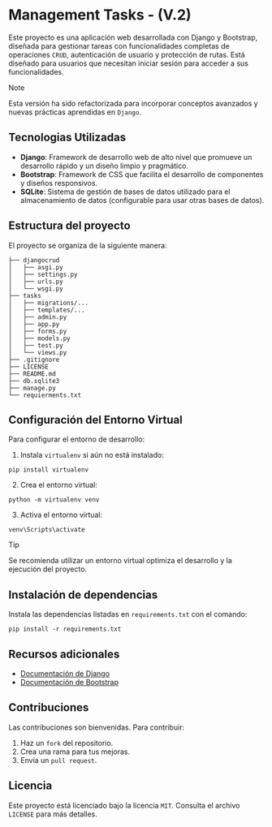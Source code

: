 # Management Tasks - (V.2)
Este proyecto es una aplicación web desarrollada con Django y Bootstrap, diseñada para gestionar tareas con funcionalidades completas de operaciones `CRUD`, autenticación de usuario y protección de rutas. Está diseñado para usuarios que necesitan iniciar sesión para acceder a sus funcionalidades.

> [!NOTE]
> Esta versión ha sido refactorizada para incorporar conceptos avanzados y nuevas prácticas aprendidas en `Django`.

## Tecnologias Utilizadas
- **Django**: Framework de desarrollo web de alto nivel que promueve un desarrollo rápido y un diseño limpio y pragmático.
- **Bootstrap**: Framework de CSS que facilita el desarrollo de componentes y diseños responsivos.
- **SQLite**: Sistema de gestión de bases de datos utilizado para el almacenamiento de datos (configurable para usar otras bases de datos).

## Estructura del proyecto
El proyecto se organiza de la siguiente manera:
```
├── djangocrud
│   ├── asgi.py 
│   ├── settings.py 
│   ├── urls.py 
│   └── wsgi.py 
├── tasks
│   ├── migrations/...
│   ├── templates/...
│   ├── admin.py 
│   ├── app.py 
│   ├── forms.py 
│   ├── models.py
│   ├── test.py 
│   └── views.py
├── .gitignore
├── LICENSE
├── README.md
├── db.sqlite3
├── manage.py
└── requierments.txt
```

## Configuración del Entorno Virtual
Para configurar el entorno de desarrollo:
1. Instala `virtualenv` si aún no está instalado:
```
pip install virtualenv
```
2. Crea el entorno virtual:
```
python -m virtualenv venv
```
3. Activa el entorno virtual:
```
venv\Scripts\activate
```

> [!TIP]
> Se recomienda utilizar un entorno virtual optimiza el desarrollo y la ejecución del proyecto.

## Instalación de dependencias
Instala las dependencias listadas en `requirements.txt` con el comando:
```
pip install -r requirements.txt
```

## Recursos adicionales
* [Documentación de Django](https://docs.djangoproject.com/en/5.1/)
* [Documentación de Bootstrap](https://getbootstrap.com/docs/4.1/getting-started/introduction/)

## Contribuciones
Las contribuciones son bienvenidas. Para contribuir:
1. Haz un `fork` del repositorio.
2. Crea una rama para tus mejoras.
3. Envía un `pull request`.

## Licencia
Este proyecto está licenciado bajo la licencia `MIT`. Consulta el archivo `LICENSE` para más detalles.
